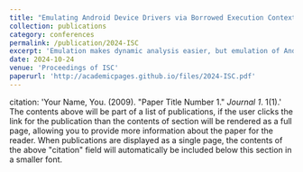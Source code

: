 ```yaml
---
title: "Emulating Android Device Drivers via Borrowed Execution Context"
collection: publications
category: conferences
permalink: /publication/2024-ISC
excerpt: 'Emulation makes dynamic analysis easier, but emulation of Android kernels is rarely supported. We proposed a tool (LiLi) that makes it eaiser to emulate Android kernel images. We then fuzzed some kernels, and found 4 zero-day vulnerabilities (some high-severity).'
date: 2024-10-24
venue: 'Proceedings of ISC'
paperurl: 'http://academicpages.github.io/files/2024-ISC.pdf'
---
```


citation: 'Your Name, You. (2009). &quot;Paper Title Number 1.&quot; <i>Journal 1</i>. 1(1).'
The contents above will be part of a list of publications, if the user clicks the link for the publication than the contents of section will be rendered as a full page, allowing you to provide more information about the paper for the reader. When publications are displayed as a single page, the contents of the above "citation" field will automatically be included below this section in a smaller font.